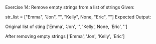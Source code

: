 Exercise 14: Remove empty strings from a list of strings
Given:

str_list = ["Emma", "Jon", "", "Kelly", None, "Eric", ""]
Expected Output:

Original list of sting
['Emma', 'Jon', '', 'Kelly', None, 'Eric', '']

After removing empty strings
['Emma', 'Jon', 'Kelly', 'Eric']
